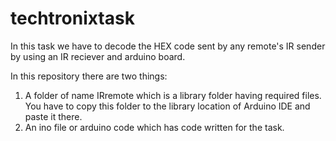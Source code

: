 # techtronixtask

In this task we have to decode the HEX code sent by any remote's IR sender by using an IR reciever and arduino board.

In this repository there are two things:
 1) A folder of name IRremote which is a library folder having required files. You have to copy this folder to the library location of 
     Arduino IDE and paste it there.
 2) An ino file or arduino code which has code written for the task.
